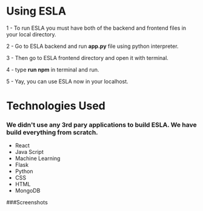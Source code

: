 # Using ESLA

1 - To run ESLA you must have both of the backend and frontend files in your local directory.

2 - Go to ESLA backend and run <b>app.py</b> file using python interpreter.

3 - Then go to ESLA frontend directory and open it with terminal.

4 - type <b>run npm</b> in terminal and run.

5 - Yay, you can use ESLA now in your localhost.

# Technologies Used

### We didn't use any 3rd pary applications to build ESLA. We have build everything from scratch.
- React
- Java Script
- Machine Learning
- Flask 
- Python
- CSS
- HTML
- MongoDB

###Screenshots

